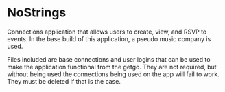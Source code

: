 # NoStrings
Connections application that allows users to create, view, and RSVP to events. In the base build of this application, a pseudo music company is used.

Files included are base connections and user logins that can be used to make the application functional from the getgo. They are not required, but without being used the connections being used on the app will fail to work. They must be deleted if that is the case.
